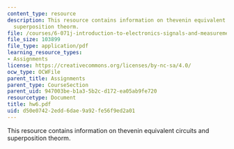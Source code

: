 ```yaml
---
content_type: resource
description: This resource contains information on thevenin equivalent circuits and
  superposition theorm.
file: /courses/6-071j-introduction-to-electronics-signals-and-measurement-spring-2006/d50e07422edd6dae9a92fe56f9ed2a01_hw6.pdf
file_size: 103899
file_type: application/pdf
learning_resource_types:
- Assignments
license: https://creativecommons.org/licenses/by-nc-sa/4.0/
ocw_type: OCWFile
parent_title: Assignments
parent_type: CourseSection
parent_uid: 947003be-b1a3-5b2c-d172-ea05ab9fe720
resourcetype: Document
title: hw6.pdf
uid: d50e0742-2edd-6dae-9a92-fe56f9ed2a01
---
```

This resource contains information on thevenin equivalent circuits and superposition theorm.